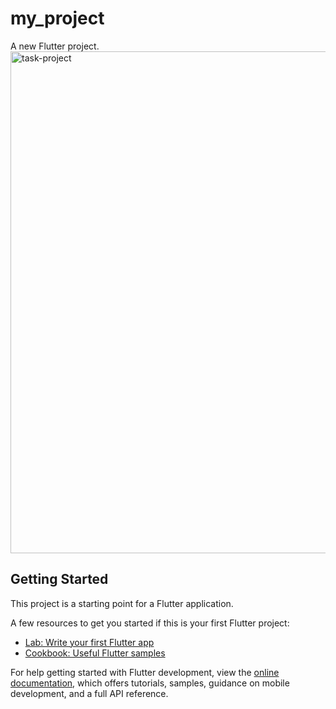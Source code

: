 # my_project

A new Flutter project.
<img width="803" alt="task-project" src="https://github.com/user-attachments/assets/dbe8d9e2-6e15-4ba8-aef4-1ede4d0e61fe">


## Getting Started

This project is a starting point for a Flutter application.

A few resources to get you started if this is your first Flutter project:

- [Lab: Write your first Flutter app](https://docs.flutter.dev/get-started/codelab)
- [Cookbook: Useful Flutter samples](https://docs.flutter.dev/cookbook)

For help getting started with Flutter development, view the
[online documentation](https://docs.flutter.dev/), which offers tutorials,
samples, guidance on mobile development, and a full API reference.
